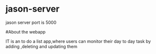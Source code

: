 # jason-server
jason server port is 5000


#About the webapp


IT is an to do a list app,where users can monitor their day to day task by adding ,deleting and updating them


